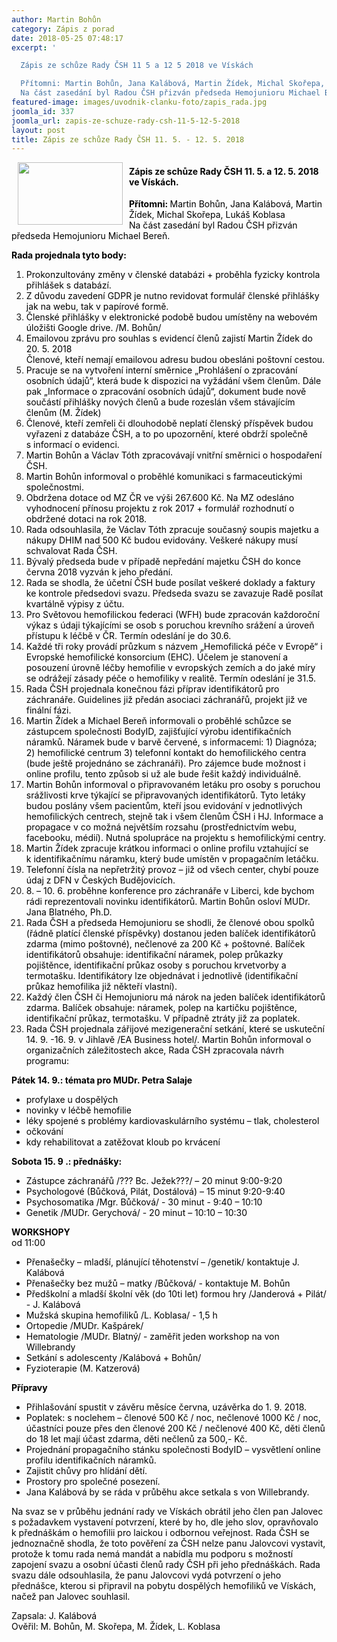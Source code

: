 ```yaml
---
author: Martin Bohůn
category: Zápis z porad
date: 2018-05-25 07:48:17
excerpt: '

  Zápis ze schůze Rady ČSH 11 5 a 12 5 2018 ve Vískách

  Přítomni: Martin Bohůn, Jana Kalábová, Martin Žídek, Michal Skořepa, Lukáš Koblasa
  Na část zasedání byl Radou ČSH přizván předseda Hemojunioru Michael Bereň'
featured-image: images/uvodnik-clanku-foto/zapis_rada.jpg
joomla_id: 337
joomla_url: zapis-ze-schuze-rady-csh-11-5-12-5-2018
layout: post
title: Zápis ze schůze Rady ČSH 11. 5. - 12. 5. 2018
---
```


<p>
 <img border="0" height="100" src="{{ site.baseurl }}/images/uvodnik-clanku-foto/zapis_rada.jpg" style="float: left; margin-left: 10px; margin-right: 10px;" width="168"/>
</p>
<h4>
 <span style="color: #000000;">
  Zápis ze schůze Rady ČSH 11. 5. a 12. 5. 2018 ve Vískách.
 </span>
</h4>
<p>
 <span style="color: #000000;">
  <strong>
   Přítomni:
  </strong>
  Martin Bohůn, Jana Kalábová, Martin Žídek, Michal Skořepa, Lukáš Koblasa
 </span>
 <br/>
 <span style="color: #000000;">
  Na část zasedání byl Radou ČSH přizván předseda Hemojunioru Michael Bereň.
 </span>
</p>
<p>
 <strong>
  <span style="color: #000000;">
   Rada projednala tyto body:
  </span>
 </strong>
</p>
<ol>
 <li>
  <span style="color: #000000;">
   Prokonzultovány změny v členské databázi + proběhla fyzicky kontrola přihlášek s databází.
  </span>
 </li>
 <li>
  <span style="color: #000000;">
   Z důvodu zavedení GDPR je nutno revidovat formulář členské přihlášky jak na webu, tak v papírové formě.
  </span>
 </li>
 <li>
  <span style="color: #000000;">
   Členské přihlášky v elektronické podobě budou umístěny na webovém úložišti Google drive. /M. Bohůn/
  </span>
 </li>
 <li>
  <span style="color: #000000;">
   Emailovou zprávu pro souhlas s evidencí členů zajistí Martin Žídek do 20. 5. 2018
  </span>
  <br/>
  <span style="color: #000000;">
   Členové, kteří nemají emailovou adresu budou obesláni poštovní cestou.
  </span>
 </li>
 <li>
  <span style="color: #000000;">
   Pracuje se na vytvoření interní směrnice „Prohlášení o zpracování osobních údajů“, která bude k dispozici na vyžádání všem členům. Dále pak „Informace o zpracování osobních údajů“, dokument bude nově součástí přihlášky nových členů a bude rozeslán všem stávajícím členům (M. Žídek)
  </span>
 </li>
 <li>
  <span style="color: #000000;">
   Členové, kteří zemřeli či dlouhodobě neplatí členský příspěvek budou vyřazeni z databáze ČSH, a to po upozornění, které obdrží společně s informací o evidenci.
  </span>
 </li>
 <li>
  <span style="color: #000000;">
   Martin Bohůn a Václav Tóth zpracovávají vnitřní směrnici o hospodaření ČSH.
  </span>
 </li>
 <li>
  <span style="color: #000000;">
   Martin Bohůn informoval o proběhlé komunikaci s farmaceutickými společnostmi.
  </span>
 </li>
 <li>
  <span style="color: #000000;">
   Obdržena dotace od MZ ČR ve výši 267.600 Kč. Na MZ odesláno vyhodnocení přínosu projektu z rok 2017 + formulář rozhodnutí o obdržené dotaci na rok 2018.
  </span>
 </li>
 <li>
  <span style="color: #000000;">
   Rada odsouhlasila, že Václav Tóth zpracuje současný soupis majetku a nákupy DHIM nad 500 Kč budou evidovány. Veškeré nákupy musí schvalovat Rada ČSH.
  </span>
 </li>
 <li>
  <span style="color: #000000;">
   Bývalý předseda bude v případě nepředání majetku ČSH do konce června 2018 vyzván k jeho předání.
  </span>
 </li>
 <li>
  <span style="color: #000000;">
   Rada se shodla, že účetní ČSH bude posílat veškeré doklady a faktury ke kontrole předsedovi svazu. Předseda svazu se zavazuje Radě posílat kvartálně výpisy z účtu.
  </span>
 </li>
 <li>
  <span style="color: #000000;">
   Pro Světovou hemofilickou federaci (WFH) bude zpracován každoroční výkaz s údaji týkajícími se osob s poruchou krevního srážení a úroveň přístupu k léčbě v ČR. Termín odeslání je do 30.6.
  </span>
 </li>
 <li>
  <span style="color: #000000;">
   Každé tři roky provádí průzkum s názvem „Hemofilická péče v Evropě“ i Evropské hemofilické konsorcium (EHC). Účelem je stanovení a posouzení úrovně léčby hemofilie v evropských zemích a do jaké míry se odrážejí zásady péče o hemofiliky v realitě. Termín odeslání je 31.5.
  </span>
 </li>
 <li>
  <span style="color: #000000;">
   Rada ČSH projednala konečnou fázi příprav identifikátorů pro záchranáře. Guidelines již předán asociaci záchranářů, projekt již ve finální fázi.
  </span>
 </li>
 <li>
  <span style="color: #000000;">
   Martin Žídek a Michael Bereň informovali o proběhlé schůzce se zástupcem společnosti BodyID, zajišťující výrobu identifikačních náramků. Náramek bude v barvě červené, s informacemi: 1) Diagnóza; 2) hemofilické centrum 3) telefonní kontakt do hemofilického centra (bude ještě projednáno se záchranáři). Pro zájemce bude možnost i online profilu, tento způsob si už ale bude řešit každý individuálně.
  </span>
 </li>
 <li>
  <span style="color: #000000;">
   Martin Bohůn informoval o připravovaném letáku pro osoby s poruchou srážlivosti krve týkající se připravovaných identifikátorů. Tyto letáky budou poslány všem pacientům, kteří jsou evidování v jednotlivých hemofilických centrech, stejně tak i všem členům ČSH i HJ. Informace a propagace v co možná největším rozsahu (prostřednictvím webu, facebooku, médií). Nutná spolupráce na projektu s hemofilickými centry.
  </span>
 </li>
 <li>
  <span style="color: #000000;">
   Martin Žídek zpracuje krátkou informaci o online profilu vztahující se k identifikačnímu náramku, který bude umístěn v propagačním letáčku.
  </span>
 </li>
 <li>
  <span style="color: #000000;">
   Telefonní čísla na nepřetržitý provoz – již od všech center, chybí pouze údaj z DFN v Českých Budějovicích.
  </span>
 </li>
 <li>
  <span style="color: #000000;">
   8. – 10. 6. proběhne konference pro záchranáře v Liberci, kde bychom rádi reprezentovali novinku identifikátorů. Martin Bohůn osloví MUDr. Jana Blatného, Ph.D.
  </span>
 </li>
 <li>
  <span style="color: #000000;">
   Rada ČSH a předseda Hemojunioru se shodli, že členové obou spolků (řádně platící členské příspěvky) dostanou jeden balíček identifikátorů zdarma (mimo poštovné), nečlenové za 200 Kč + poštovné. Balíček identifikátorů obsahuje: identifikační náramek, polep průkazky pojištěnce, identifikační průkaz osoby s poruchou krvetvorby a termotašku. Identifikátory lze objednávat i jednotlivě (identifikační průkaz hemofilika již někteří vlastní).
  </span>
 </li>
 <li>
  <span style="color: #000000;">
   Každý člen ČSH či Hemojunioru má nárok na jeden balíček identifikátorů zdarma. Balíček obsahuje: náramek, polep na kartičku pojištěnce, identifikační průkaz, termotašku. V případně ztráty již za poplatek.
  </span>
 </li>
 <li>
  <span style="color: #000000;">
   Rada ČSH projednala zářijové mezigenerační setkání, které se uskuteční 14. 9. -16. 9. v Jihlavě /EA Business hotel/. Martin Bohůn informoval o organizačních záležitostech akce, Rada ČSH zpracovala návrh programu:
  </span>
 </li>
</ol>
<p>
 <span style="color: #000000;">
  <strong>
   Pátek 14. 9.: témata pro MUDr. Petra Salaje
  </strong>
 </span>
</p>
<ul>
 <li>
  <span style="color: #000000;">
   profylaxe u dospělých
  </span>
 </li>
 <li>
  <span style="color: #000000;">
   novinky v léčbě hemofilie
  </span>
 </li>
 <li>
  <span style="color: #000000;">
   léky spojené s problémy kardiovaskulárního systému – tlak, cholesterol
  </span>
 </li>
 <li>
  <span style="color: #000000;">
   očkování
  </span>
 </li>
 <li>
  <span style="color: #000000;">
   kdy rehabilitovat a zatěžovat kloub po krvácení
  </span>
 </li>
</ul>
<p>
 <span style="color: #000000;">
  <strong>
   Sobota 15. 9 .: přednášky:
  </strong>
 </span>
</p>
<ul>
 <li>
  <span style="color: #000000;">
   Zástupce záchranářů /??? Bc. Ježek???/ – 20 minut 9:00-9:20
  </span>
 </li>
 <li>
  <span style="color: #000000;">
   Psychologové (Bůčková, Pilát, Dostálová) – 15 minut 9:20-9:40
  </span>
 </li>
 <li>
  <span style="color: #000000;">
   Psychosomatika /Mgr. Bůčková/ - 30 minut - 9:40 – 10:10
  </span>
 </li>
 <li>
  <span style="color: #000000;">
   Genetik /MUDr. Gerychová/ - 20 minut – 10:10 – 10:30
  </span>
 </li>
</ul>
<p>
 <span style="color: #000000;">
  <strong>
   WORKSHOPY
   <br/>
  </strong>
  od 11:00
 </span>
</p>
<ul>
 <li>
  <span style="color: #000000;">
   Přenašečky – mladší, plánující těhotenství – /genetik/ kontaktuje J. Kalábová
  </span>
 </li>
 <li>
  <span style="color: #000000;">
   Přenašečky bez mužů – matky /Bůčková/ - kontaktuje M. Bohůn
  </span>
 </li>
 <li>
  <span style="color: #000000;">
   Předškolní a mladší školní věk (do 10ti let) formou hry /Janderová + Pilát/ - J. Kalábová
  </span>
 </li>
 <li>
  <span style="color: #000000;">
   Mužská skupina hemofiliků /L. Koblasa/ - 1,5 h
  </span>
 </li>
 <li>
  <span style="color: #000000;">
   Ortopedie /MUDr. Kašpárek/
  </span>
 </li>
 <li>
  <span style="color: #000000;">
   Hematologie /MUDr. Blatný/ - zaměřit jeden workshop na von Willebrandy
  </span>
 </li>
 <li>
  <span style="color: #000000;">
   Setkání s adolescenty /Kalábová + Bohůn/
  </span>
 </li>
 <li>
  <span style="color: #000000;">
   Fyzioterapie (M. Katzerová)
  </span>
 </li>
</ul>
<p>
 <span style="color: #000000;">
  <strong>
   Přípravy
  </strong>
 </span>
</p>
<ul>
 <li>
  <span style="color: #000000;">
   Přihlašování spustit v závěru měsíce června, uzávěrka do 1. 9. 2018.
  </span>
 </li>
 <li>
  <span style="color: #000000;">
   Poplatek: s noclehem – členové 500 Kč / noc, nečlenové 1000 Kč / noc, účastníci pouze přes den členové 200 Kč / nečlenové 400 Kč, děti členů do 18 let mají účast zdarma, děti nečlenů za 500,- Kč.
  </span>
 </li>
 <li>
  <span style="color: #000000;">
   Projednání propagačního stánku společnosti BodyID – vysvětlení online profilu identifikačních náramků.
  </span>
 </li>
 <li>
  <span style="color: #000000;">
   Zajistit chůvy pro hlídání dětí.
  </span>
 </li>
 <li>
  <span style="color: #000000;">
   Prostory pro společné posezení.
  </span>
 </li>
 <li>
  <span style="color: #000000;">
   Jana Kalábová by se ráda v průběhu akce setkala s von Willebrandy.
  </span>
 </li>
</ul>
<p>
 <span style="color: #000000;">
  Na svaz se v průběhu jednání rady ve Vískách obrátil jeho člen pan Jalovec s požadavkem vystavení potvrzení, které by ho, dle jeho slov, opravňovalo k přednáškám o hemofilii pro laickou i odbornou veřejnost. Rada ČSH se jednoznačně shodla, že toto pověření za ČSH nelze panu Jalovcovi vystavit, protože k tomu rada nemá mandát a nabídla mu podporu s možností zapojení svazu a osobní účasti členů rady ČSH při jeho přednáškách. Rada svazu dále odsouhlasila, že panu Jalovcovi vydá potvrzení o jeho přednášce, kterou si připravil na pobytu dospělých hemofiliků ve Vískách, načež pan Jalovec souhlasil.
 </span>
</p>
<p>
 <span style="color: #000000;">
  Zapsala: J. Kalábová
 </span>
 <br/>
 <span style="color: #000000;">
  Ověřil: M. Bohůn, M. Skořepa, M. Žídek, L. Koblasa
 </span>
</p>